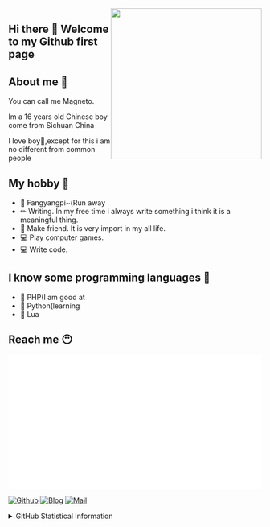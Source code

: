 <img align="right"  width="300" height="300" src="https://q1.qlogo.cn/g?b=qq&nk=2357307393&s=640">

## Hi there 👋 Welcome to my Github first page

## About me 🤔

You can call me Magneto.

Im a 16 years old Chinese boy come from Sichuan China

I love boy🌈,except for this i am no different from common people

## My hobby 🧡

- 🤣 Fangyangpi~(Run away
- ✏  Writing. In my free time i always write something i think it is a meaningful thing.
- 🤝 Make friend. It is very import in my all life.
- 💻 Play computer games.
- 💻 Write code.

## I know some programming languages 🤖

- 🍓 PHP(I am good at
- 🍓 Python(learning
- 🍓 Lua

## Reach me 😶
<img align="center" src="/magneto.svg">

[![Github](https://img.shields.io/github/followers/ouyangyanhuo?style=for-the-badge&logo=github)](https://github.com/ouyangyanhuo)
[![Blog](https://img.shields.io/badge/Blog-扶木成枫-blue?style=for-the-badge)](https://fmcf.cc/)
[![Mail](https://img.shields.io/badge/EMAIL-magento@88.com-e?style=for-the-badge)](mailto:magento@88.com)

<details>
  
<summary>GitHub Statistical Information</summary>
<br><br>
<div align="center">
<img align="center" width="51%" src="https://github-readme-stats.vercel.app/api/top-langs/?username=ouyangyanhuo&show_icons=true" />
<br><br>
<a><img align="center" src="https://github-readme-stats.anuraghazra1.vercel.app/api?username=ouyangyanhuo&show_icons=true" /></a>
<br><br>
 
<img align="center" src="https://cdn.jsdelivr.net/gh/fyhgay/CDNS@latest/2021/07/16/1c0bb6fd8b5029f886b799a162b1d1ba.png">
</div>
</details>

